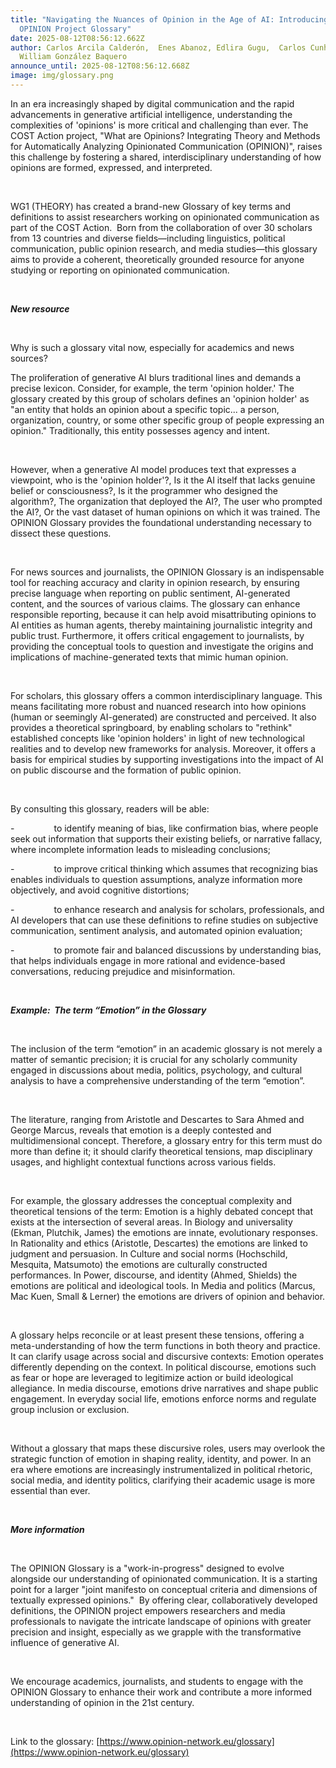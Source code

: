 ```yaml
---
title: "Navigating the Nuances of Opinion in the Age of AI: Introducing the
  OPINION Project Glossary"
date: 2025-08-12T08:56:12.662Z
author: Carlos Arcila Calderón,  Enes Abanoz, Edlira Gugu,  Carlos Cunha and
  William González Baquero
announce_until: 2025-08-12T08:56:12.668Z
image: img/glossary.png
---
```

In an era increasingly shaped by digital communication and the rapid advancements in generative artificial intelligence, understanding the complexities of 'opinions' is more critical and challenging than ever. The COST Action project, "What are Opinions? Integrating Theory and Methods for Automatically Analyzing Opinionated Communication (OPINION)", raises this challenge by fostering a shared, interdisciplinary understanding of how opinions are formed, expressed, and interpreted.

 

WG1 (THEORY) has created a brand-new Glossary of key terms and definitions to assist researchers working on opinionated communication as part of the COST Action.  Born from the collaboration of over 30 scholars from 13 countries and diverse fields—including linguistics, political communication, public opinion research, and media studies—this glossary aims to provide a coherent, theoretically grounded resource for anyone studying or reporting on opinionated communication.

 

***New resource***

 

Why is such a glossary vital now, especially for academics and news sources?

The proliferation of generative AI blurs traditional lines and demands a precise lexicon. Consider, for example, the term 'opinion holder.' The glossary created by this group of scholars defines an 'opinion holder' as "an entity that holds an opinion about a specific topic... a person, organization, country, or some other specific group of people expressing an opinion." Traditionally, this entity possesses agency and intent.

 

However, when a generative AI model produces text that expresses a viewpoint, who is the 'opinion holder'?, Is it the AI itself that lacks genuine belief or consciousness?, Is it the programmer who designed the algorithm?, The organization that deployed the AI?, The user who prompted the AI?, Or the vast dataset of human opinions on which it was trained. The OPINION Glossary provides the foundational understanding necessary to dissect these questions. 

 

For news sources and journalists, the OPINION Glossary is an indispensable tool for reaching accuracy and clarity in opinion research, by ensuring precise language when reporting on public sentiment, AI-generated content, and the sources of various claims. The glossary can enhance responsible reporting, because it can help avoid misattributing opinions to AI entities as human agents, thereby maintaining journalistic integrity and public trust. Furthermore, it offers critical engagement to journalists, by providing the conceptual tools to question and investigate the origins and implications of machine-generated texts that mimic human opinion.

 

For scholars, this glossary offers a common interdisciplinary language. This means facilitating more robust and nuanced research into how opinions (human or seemingly AI-generated) are constructed and perceived. It also provides a theoretical springboard, by enabling scholars to "rethink" established concepts like 'opinion holders' in light of new technological realities and to develop new frameworks for analysis. Moreover, it offers a basis for empirical studies by supporting investigations into the impact of AI on public discourse and the formation of public opinion.

 

By consulting this glossary, readers will be able:

\-                to identify meaning of bias, like confirmation bias, where people seek out information that supports their existing beliefs, or narrative fallacy, where incomplete information leads to misleading conclusions;

\-                to improve critical thinking which assumes that recognizing bias enables individuals to question assumptions, analyze information more objectively, and avoid cognitive distortions;

\-                to enhance research and analysis for scholars, professionals, and AI developers that can use these definitions to refine studies on subjective communication, sentiment analysis, and automated opinion evaluation;

\-                to promote fair and balanced discussions by understanding bias, that helps individuals engage in more rational and evidence-based conversations, reducing prejudice and misinformation.

 

***Example:  The term “Emotion” in the Glossary*** 

 

The inclusion of the term “emotion” in an academic glossary is not merely a matter of semantic precision; it is crucial for any scholarly community engaged in discussions about media, politics, psychology, and cultural analysis to have a comprehensive understanding of the term “emotion”. 

 

The literature, ranging from Aristotle and Descartes to Sara Ahmed and George Marcus, reveals that emotion is a deeply contested and multidimensional concept. Therefore, a glossary entry for this term must do more than define it; it should clarify theoretical tensions, map disciplinary usages, and highlight contextual functions across various fields.

 

For example, the glossary addresses the conceptual complexity and theoretical tensions of the term: Emotion is a highly debated concept that exists at the intersection of several areas. In Biology and universality (Ekman, Plutchik, James) the emotions are innate, evolutionary responses. In Rationality and ethics (Aristotle, Descartes) the emotions are linked to judgment and persuasion. In Culture and social norms (Hochschild, Mesquita, Matsumoto) the emotions are culturally constructed performances. In Power, discourse, and identity (Ahmed, Shields) the emotions are political and ideological tools. In Media and politics (Marcus, Mac Kuen, Small & Lerner) the emotions are drivers of opinion and behavior.

 

A glossary helps reconcile or at least present these tensions, offering a meta-understanding of how the term functions in both theory and practice. It can clarify usage across social and discursive contexts: Emotion operates differently depending on the context. In political discourse, emotions such as fear or hope are leveraged to legitimize action or build ideological allegiance. In media discourse, emotions drive narratives and shape public engagement. In everyday social life, emotions enforce norms and regulate group inclusion or exclusion.

 

Without a glossary that maps these discursive roles, users may overlook the strategic function of emotion in shaping reality, identity, and power. In an era where emotions are increasingly instrumentalized in political rhetoric, social media, and identity politics, clarifying their academic usage is more essential than ever.

 

***More information***

 

The OPINION Glossary is a "work-in-progress" designed to evolve alongside our understanding of opinionated communication. It is a starting point for a larger "joint manifesto on conceptual criteria and dimensions of textually expressed opinions."  By offering clear, collaboratively developed definitions, the OPINION project empowers researchers and media professionals to navigate the intricate landscape of opinions with greater precision and insight, especially as we grapple with the transformative influence of generative AI.

 

We encourage academics, journalists, and students to engage with the OPINION Glossary to enhance their work and contribute a more informed understanding of opinion in the 21st century.

 

Link to the glossary: [https://www.opinion-network.​eu/glossary](https://www.opinion-network.eu/glossary)